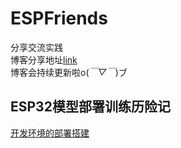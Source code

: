 # ESPFriends
分享交流实践 <br/>
博客分享地址[link](https://blog.csdn.net/qq_45922805/category_12395210.html?spm=1001.2014.3001.5482?_blank)<br/>
博客会持续更新啦o(*￣▽￣*)ブ
## ESP32模型部署训练历险记
[开发环境的部署搭建](https://blog.csdn.net/qq_45922805/article/details/132131023)

